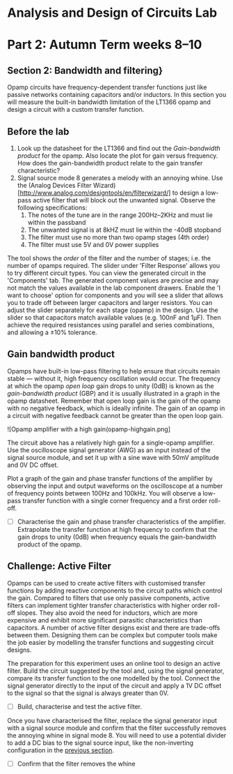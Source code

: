 # Analysis and Design of Circuits Lab
# Part 2: Autumn Term weeks 8–10

## Section 2: Bandwidth and filtering}
	
Opamp circuits have frequency-dependent transfer functions just like passive networks containing capacitors and/or inductors.
In this section you will measure the built-in bandwidth limitation of the LT1366 opamp and design a circuit with a custom transfer function.

## Before the lab
1. Look up the datasheet for the LT1366 and find out the *Gain-bandwidth product* for the opamp.
   Also locate the plot for gain versus frequency. How does the gain-bandwidth product relate to the gain transfer characteristic?
2. Signal source mode 8 generates a melody with an annoying whine.
   Use the (Analog Devices Filter Wizard)[http://www.analog.com/designtools/en/filterwizard/] to design a low-pass active filter that will block out the unwanted signal.
   Observe the following specifications:
   1. The notes of the tune are in the range 200Hz–2KHz and must lie within the passband
	 2. The unwanted signal is at 8kHZ must lie within the -40dB stopband
	 3. The filter must use no more than two opamp stages (4th order)
	 4. The filter must use 5V and 0V power supplies

The tool shows the *order* of the filter and the number of stages; i.e. the number of opamps required.
The slider under 'Filter Response' allows you to try different circuit types.
You can view the generated circuit in the 'Components' tab.
The generated component values are precise and may not match the values available in the lab component drawers.
Enable the 'I want to choose' option for components and you will see a slider that allows you to trade off between larger capacitors and larger resistors.
You can adjust the slider separately for each stage (opamp) in the design.
Use the slider so that capacitors match available values (e.g. 100nF and 1μF).
Then achieve the required resistances using parallel and series combinations, and allowing a ±10% tolerance.

## Gain bandwidth product
Opamps have built-in low-pass filtering to help ensure that circuits remain stable — without it, high frequency oscillation would occur.
The frequency at which the opamp *open loop* gain drops to unity (0dB) is known as the *gain-bandwidth product* (GBP) and it is usually illustrated in a graph in the opamp datasheet.
Remember that open loop gain is the gain of the opamp with no negative feedback, which is ideally infinite.
The gain of an opamp in a circuit with negative feedback cannot be greater than the open loop gain.

![Opamp amplifier with a high gain(opamp-highgain.png]
			
The circuit above has a relatively high gain for a single-opamp amplifier.
Use the oscilloscope signal generator (AWG) as an input instead of the signal source module, and set it up with a sine wave with 50mV amplitude and 0V DC offset.
			
Plot a graph of the gain and phase transfer functions of the amplifier by observing the input and output waveforms on the oscilloscope at a number of frequency points between 100Hz and 100kHz.
You will observe a low-pass transfer function with a single corner frequency and a first order roll-off.
			
- [ ] Characterise the gain and phase transfer characteristics of the amplifier. Extrapolate the transfer function at high frequency to confirm that the gain drops to unity (0dB) when frequency equals the gain-bandwidth product of the opamp.

## Challenge: Active Filter
Opamps can be used to create active filters with customised transfer functions by adding reactive components to the circuit paths which control the gain.
Compared to filters that use only passive components, active filters can implement tighter transfer characteristics with higher order roll-off slopes.
They also avoid the need for inductors, which are more expensive and exhibit more significant parasitic characteristics than capacitors.
A number of active filter designs exist and there are trade-offs between them.
Designing them can be complex but computer tools make the job easier by modelling the transfer functions and suggesting circuit designs.
				
The preparation for this experiment uses an online tool to design an active filter.
Build the circuit suggested by the tool and, using the signal generator, compare its transfer function to the one modelled by the tool.
Connect the signal generator directly to the input of the circuit and apply a 1V DC offset to the signal so that the signal is always greater than 0V.

- [ ] Build, characterise and test the active filter.

Once you have characterised the filter, replace the signal generator input with a signal source module and confirm that the filter successfully removes the annoying whine in signal mode 8.
You will need to use a potential divider to add a DC bias to the signal source input, like the non-inverting configuration in the [previous section](Section1.md#single-supply-non-inverting-amplifier).
				
- [ ] Confirm that the filter removes the whine
